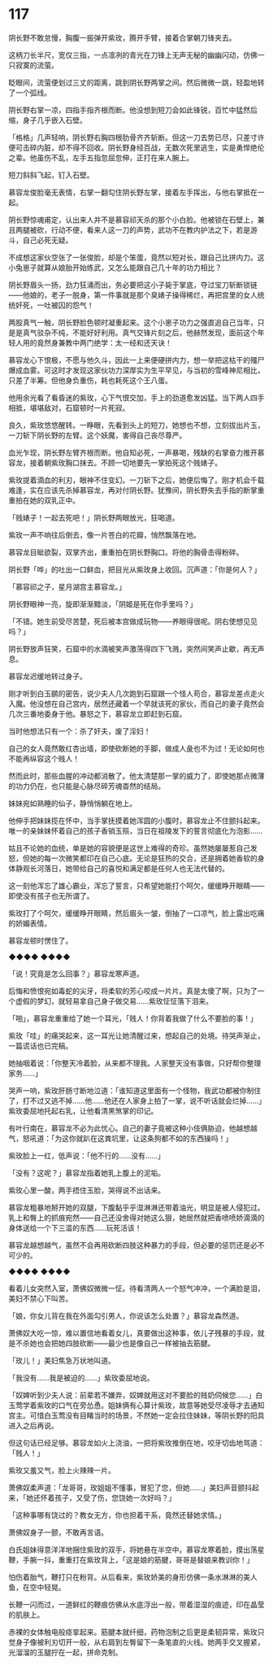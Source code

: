 # 117

阴长野不敢怠慢，胸腹一振弹开紫玫，腾开手臂，接着合掌朝刀锋夹去。

这柄刀长半尺，宽仅三指，一点凛冽的青光在刀锋上无声无秘的幽幽闪动，仿佛一只寂寞的流萤。

眨眼间，流萤便划过三丈的距离，跳到阴长野两掌之间。然后微微一跳，轻盈地转了一个弧线。

阴长野右掌一凉，四指手指齐根而断。他没想到短刀会如此锋锐，百忙中猛然后缩，身子几乎嵌入石壁。

「格格」几声轻响，阴长野右胸四根肋骨齐齐斩断。但这一刀去势已尽，只差寸许便可击碎内脏，却不得不回收。阴长野身经百战，无数次死里逃生，实是勇悍绝伦之辈。他虽伤不乱，左手五指忽屈忽伸，正打在来人腕上。

短刀斜斜飞起，钉入石壁。

慕容龙俊脸毫无表情，右掌一翻勾住阴长野左掌，接着左手挥出，与他右掌抵在一起。

阴长野惊魂甫定，认出来人并不是慕容祁天杀的那个小白脸。他被锁在石壁上，兼且两腿被砍，行动不便，看来人这一刀的声势，武功不在教内护法之下，若是游斗，自己必死无疑。

不成想这家伙空张了一张俊脸，却是个笨蛋，竟然以短对长，跟自己比拼内力。这小兔崽子就算从娘胎开始练武，又怎么能跟自己几十年的功力相比？

阴长野眉头一扬，劲力狂涌而出，务必要把这小子毙于掌底，夺过宝刀斩断锁链——他娘的，老子一脱身，第一件事就是那个臭婊子操得稀烂，再把宫里的女人统统奸死，一吐被囚的怨气！

两股真气一触，阴长野脸色顿时凝重起来。这个小崽子功力之强直追自己当年，只是是真气驳杂不纯，不能好好利用。真气交锋片刻之后，他赫然发现，面前这个年轻人用的竟然身兼教中两门绝学：太一经和还天诀！

慕容龙心下恨极，不愿与他久斗，因此一上来便硬拼内力，想一举把这枯干的殭尸爆成血雾。可这时才发现这家伙功力深厚实为生平罕见，与当初的雪峰神尼相比，只差了半筹。但他身负重伤，耗也耗死这个王八蛋。

他用余光看了看昏迷的紫玫，心下气恨交加，手上的劲道愈发凶猛。当下两人四手相抵，堪堪敌对，石窟顿时一片死寂。

良久，紫玫悠悠醒转。一睁眼，先看到头上的短刀，她想也不想，立刻拔出片玉，一刀斩下阴长野的左臂。这个妖魔，害得自己丧尽尊严。

血光乍现，阴长野左臂齐根而断。他自知必死，一声暴喝，残缺的右掌奋力推开慕容龙，接着朝紫玫胸口抹去。不顾一切地要先一掌拍死这个贱婊子。

紫玫提着滴血的利刃，眼神不住变幻。一刀斩下之后，她便后悔了。刚才机会千载难逢，实在应该先杀掉慕容龙，再对付阴长野。犹豫间，阴长野失去手指的断掌重重拍在她的双乳正中。

「贱婊子！一起去死吧！」阴长野两眼放光，狂喝道。

紫玫一声不响往后倒去，像一片苍白的花瓣，悄然飘落在地。

慕容龙目眦欲裂，双掌齐出，重重拍在阴长野胸口。将他的胸骨击得粉碎。

阴长野「哗」的吐出一口鲜血，把目光从紫玫身上收回。沉声道：「你是何人？」

「慕容祁之子，星月湖宫主慕容龙。」

阴长野眼神一亮，旋即渐渐黯淡，「阴姬是死在你手里吗？」

「不错。她生前受尽苦楚，死后被本宫做成玩物——养眼得很呢。阴右使想见见吗？」

阴长野放声狂笑，石窟中的水滴被笑声激荡得四下飞溅，突然间笑声止歇，再无声息。

慕容龙迟缓地转过身子。

刚才听到白玉鹂的密告，说少夫人几次跑到石窟跟一个怪人苟合，慕容龙差点走火入魔。他没想在自己宫内，居然还藏着一个早就该死的家伙，而自己的妻子竟然会几次三番地委身于他。暴怒之下，慕容龙立即赶到石窟。

当时他想法只有一个：杀了奸夫，废了淫妇！

自己的女人竟然敢红杏出墙，即使砍断她的手脚，做成人彘也不为过！无论如何也不能再纵容这个贱人！

然而此时，那些血腥的冲动都消散了。他太清楚那一掌的威力了，即使她那点微薄的功力仍在，也只能是心脉尽碎芳魂杳然的结局。

妹妹宛如熟睡的仙子，静悄悄躺在地上。

他伸手把妹妹揽在怀中，当手掌抚摸着她浑圆的小腹时，慕容龙止不住颤抖起来。唯一的亲妹妹怀着自己的孩子香销玉殒，当日在祖陵发下的誓言彻底化为泡影……

姑且不论她的血统，单是她的容貌便是这世上难得的奇珍。虽然她屡屡惹自己发怒，但她的每一次微笑都印在自己心底。无论是狂热的交合，还是拥着她香软的身体静观长河落日，她带给自己的喜悦和满足都是任何人也无法代替的。

这一刻他浑忘了雄心霸业，浑忘了誓言，只希望她能打个呵欠，缓缓睁开眼睛——即使没有孩子也无所谓了。

紫玫打了个呵欠，缓缓睁开眼睛，然后眉头一皱，倒抽了一口凉气，脸上露出吃痛的娇媚表情。

慕容龙顿时愣住了。

◆◆◆◆ ◆◆◆◆

「说！究竟是怎么回事？」慕容龙寒声道。

后悔和愤恨宛如毒蛇的尖牙，将柔软的芳心咬成一片片。真是太傻了啊，只为了一个虚假的梦幻，就轻易拿自己身子做交易……紫玫怔怔落下泪来。

「啪」，慕容龙重重给了她一个耳光，「贱人！你背着我做了什么不要脸的事！」

紫玫「哇」的痛哭起来，这一耳光让她清醒过来，想起自己的处境。待哭声渐止，一篇谎话也已完稿。

她抽咽着说：「你整天冷着脸，从来都不理我。人家整天没有事做，只好帮你整理家务……」

哭声一响，紫玫肝肠寸断地泣道：「谁知道这里面有一个怪物，我武功都被你制住了，打不过又逃不掉……他……他还在人家身上拍了一掌，说不听话就会烂掉……」紫玫委屈地托起右乳，让他看清黑煞掌的印记。

有叶行南在，慕容龙不必为此忧心。自己的妻子竟被这种小伎俩胁迫，他越想越气，怒吼道：「为这你就趴在这粪坑里，让这条狗都不如的东西操吗！」

紫玫脸上一红，低声说：「他不行的……没有……」

「没有？这呢？」慕容龙指着她乳上腹上的泥垢。

紫玫心里一酸，两手捂住玉脸，哭得说不出话来。

慕容龙粗暴地掰开她的双腿，下腹黏乎乎湿淋淋还带着油光，明显是被人侵犯过。乳上和臀上的抓痕宛然——自己还没舍得对她这么狠，她居然就把香喷喷娇滴滴的身体送给一个下三滥的东西……玩死活该！

慕容龙越想越气，虽然不会再用砍断四肢这种暴力的手段，但必要的惩罚还是必不可少的。

◆◆◆◆ ◆◆◆◆

看着儿女突然入室，萧佛奴微微一怔。待看清两人一个怒气冲冲，一个满脸是泪，美妇不禁心下叫苦。

「娘，你女儿背在我在外面勾引男人，你说该怎么处置？」慕容龙森然道。

萧佛奴大吃一惊，难以置信地看着女儿，真要做出这种事，依儿子残暴的手段，就是不杀她也会把她四肢砍断——最少也是像自己一样被抽去筋腱。

「玫儿！」美妇焦急万状地叫道。

「我没有……我是被迫的……」紫玫委屈地说。

「奴婢听到少夫人说：前辈若不嫌弃，奴婢就用这对不要脸的贱奶伺候您……」白玉莺学着紫玫的口气在旁怂恿。姐妹俩有心算计紫玫，故意等她受尽凌辱才去通知宫主。可惜白玉莺没有目睹当时的场景，不然她一定会拉住妹妹，等阴长野的阳具进入之后再说。

但这句话已经足够。慕容龙如火上浇油，一把将紫玫推倒在地，咬牙切齿地骂道：「贱人！」

紫玫又羞又气，脸上火辣辣一片。

萧佛奴柔声道：「龙哥哥，玫姐姐不懂事，冒犯了您，但她……」美妇声音颤抖起来，「她还怀着孩子，又受了伤，您饶她一次好吗？」

「这种事哪有饶过的？教女无方，你也担着干系，竟然还替她求情。」

萧佛奴身子一颤，不敢再言语。

白氏姐妹得意洋洋地捆住紫玫的双手，将她悬在半空中。慕容龙寒着脸，摸出荡星鞭，手腕一抖，重重打在紫玫背上，「这是娘的筋腱，哥哥是替娘来教训你！」

怕伤着胎气，鞭打只在粉背。从后看来，紫玫娇美的身形仿佛一条水淋淋的美人鱼，在空中轻晃。

长鞭一闪而过，一道鲜红的鞭痕仿佛从水底浮出一般，带着湿湿的痕迹，印在晶莹的肌肤上。

赤裸的女体触电般痉挛起来。筋腱本就纤细，药物泡制之后更是柔韧异常，紫玫只觉身子像被利刃切开一般，从右肩到左臀留下一条笔直的火线。她两手交叉握紧，光溜溜的玉腿拧在一起，拼命克制。
